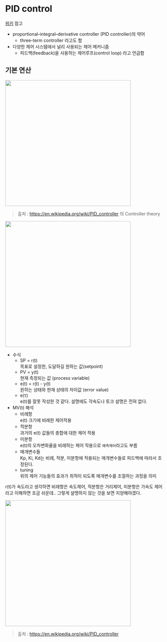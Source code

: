 # PID control

[위키](https://en.wikipedia.org/wiki/PID_controller) 참고

- proportional–integral–derivative controller (PID controller)의 약어
    - three-term controller 라고도 함
- 다양한 제어 시스템에서 널리 사용되는 제어 메커니즘
    - 피드백(feedback)을 사용하는 제어루프(control loop) 라고 언급함

## 기본 연산

<img src="https://user-images.githubusercontent.com/19484971/188306477-f674529b-3650-4da8-8e0b-653d8d7ba673.png" width=400> 

> 출처 : https://en.wikipedia.org/wiki/PID_controller 의 Controller theory

<img src="https://upload.wikimedia.org/wikipedia/commons/thumb/4/43/PID_en.svg/600px-PID_en.svg.png" width=400>

- 수식
    - SP = r(t)   
    목표로 설정한, 도달하길 원하는 값(setpoint)
    - PV = y(t)   
    현재 측정되는 값 (process variable)
    - e(t) =  r(t) - y(t)   
    원하는 상태와 현재 상태의 차이값 (error value)
    - e(τ)   
    e(t)를 잘못 작성한 것 같다. 설명에도 각속도나 토크 설명은 전혀 없다.
- MV(t) 해석
    - 비례항   
    e(t) 크기에 비례한 제어작용
    - 적분항   
    과거의 e(t) 값들의 총합에 대한 제어 작용
    - 미분항   
     e(t)의 오차변화율을 비례하는 제어 작용으로 `예측제어`라고도 부름
    - 매개변수들   
    Kp, Ki, Kd는 비례, 적분, 미분항에 적용되는 매개변수들로 피드백에 따라서 조정된다.
    - tuning   
    위의 제어 기능들의 효과가 최적이 되도록 매개변수를 조절하는 과정을 의미

r(t)가 속도라고 생각하면 비례항은 속도제어, 적분항은 거리제어, 미분항은 가속도 제어라고 이해하면 조금 쉬운데.. 그렇게 설명하지 않는 것을 보면 지양해야겠다.

<img src="https://upload.wikimedia.org/wikipedia/commons/3/33/PID_Compensation_Animated.gif" width=400>

> 출처 : https://en.wikipedia.org/wiki/PID_controller